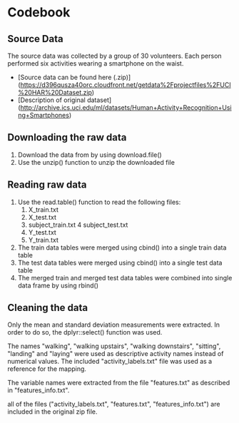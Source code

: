 # Codebook

## Source Data
The source data was collected by a group of 30 volunteers. Each person performed six activities wearing a smartphone on the waist.
- [Source data can be found here (.zip)] (https://d396qusza40orc.cloudfront.net/getdata%2Fprojectfiles%2FUCI%20HAR%20Dataset.zip)
- [Description of original dataset] (http://archive.ics.uci.edu/ml/datasets/Human+Activity+Recognition+Using+Smartphones)

## Downloading the raw data
1. Download the data from by using download.file()
2. Use the unzip() function to unzip the downloaded file

## Reading raw data
1. Use the read.table() function to read the following files:
	1. X_train.txt
	2. X_test.txt
	3. subject_train.txt
	4 subject_test.txt
	5. Y_test.txt
	6. Y_train.txt
2. The train data tables were merged using cbind() into a single train data table
3. The test data tables were merged using cbind() into a single test data table
4. The merged train and merged test data tables were combined into single data frame by using rbind()

## Cleaning the data
Only the mean and standard deviation measurements were extracted.
In order to do so, the dplyr::select() function was used.

The names "walking", "walking upstairs", "walking downstairs", "sitting", "landing" and "laying" were used as descriptive activity names instead of numerical values.
The included "activity_labels.txt" file was used as a reference for the mapping.

The variable names were extracted from the file "features.txt" as described in "features_info.txt".

all of the files ("activity_labels.txt", "features.txt", "features_info.txt") are included in the original zip file.
